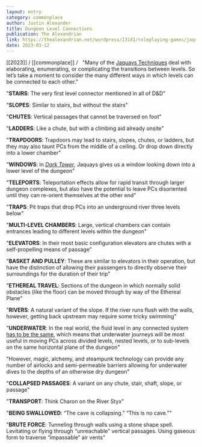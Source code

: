 ```yaml
---
layout: entry
category: commonplace
author: Justin Alexander
title: Dungeon Level Connections
publication: The Alexandrian
link: https://thealexandrian.net/wordpress/13141/roleplaying-games/jaquaying-the-dungeon-addendum-dungeon-level-connections
date: 2023-03-12
---
```


[[2023]] / [[commonplace]] / 
 
"Many of the [Jaquays Techniques](https://thealexandrian.net/wordpress/13103/roleplaying-games/jaquaying-the-dungeon-part-2-the-jaquays-techniques) deal with elaborating, enumerating, or complicating the transitions between levels. So let’s take a moment to consider the many different ways in which levels can be connected to each other."

"**STAIRS**: The very first level connector mentioned in all of D&D"

"**SLOPES**: Similar to stairs, but without the stairs"

"**CHUTES**: Vertical passages that cannot be traversed on foot"

"**LADDERS**: Like a chute, but with a climbing aid already onsite"

"**TRAPDOORS**: Trapdoors may lead to stairs, slopes, chutes, or ladders, but they may also taunt PCs from the middle of a ceiling. Or drop down directly into a lower chamber"

"**WINDOWS**: In *[Dark Tower](http://www.amazon.com/exec/obidos/ASIN/B0023SSJR8/digitalcomi0a-20)*, Jaquays gives us a window looking down into a lower level of the dungeon"

"**TELEPORTS**: Teleportation effects allow for rapid transit through larger dungeon complexes, but also have the potential to leave PCs disoriented until they can re-orient themselves at the other end"

"**TRAPS**: Pit traps that drop PCs into an underground river three levels below"

"**MULTI-LEVEL CHAMBERS**: Large, vertical chambers can contain entrances leading to different levels within the dungeon"

"**ELEVATORS**: In their most basic configuration elevators are chutes with a self-propelling means of passage"

"**BASKET AND PULLEY**: These are similar to elevators in their operation, but have the distinction of allowing their passengers to directly observe their surroundings for the duration of their trip"

"**ETHEREAL TRAVEL**: Sections of the dungeon in which normally solid obstacles (like the floor) can be moved through by way of the Ethereal Plane"

"**RIVERS**: A natural variant of the slope. If the river runs flush with the walls, however, getting back upstream may require some tricky swimming"

"**UNDERWATER**: In the real world, the fluid level in any connected system [has to be the same](http://www.darthsanddroids.net/episodes/0035.html), which means that underwater journeys will be most useful in moving PCs across divided levels, nested levels, or to sub-levels on the same horizontal plane of the dungeon"

"However, magic, alchemy, and steampunk technology can provide any number of airlocks and semi-permeable barriers allowing for underwater dives to the depths of an otherwise dry dungeon"

"**COLLAPSED PASSAGES**: A variant on any chute, stair, shaft, slope, or passage"

"**TRANSPORT**: Think Charon on the River Styx"

"**BEING SWALLOWED**: “The cave is collapsing.” “This is no cave.”"

"**BRUTE FORCE**: Tunneling through walls using a stone shape spell. Levitating or flying through “unreachable” vertical passages. Using gaseous form to traverse “impassable” air vents"

